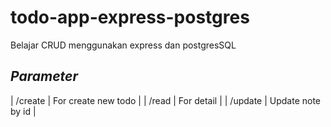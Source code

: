 # todo-app-express-postgres
Belajar CRUD menggunakan express dan postgresSQL

## _Parameter_

| /create | For create new todo |
| /read | For detail |
| /update | Update note by id |
